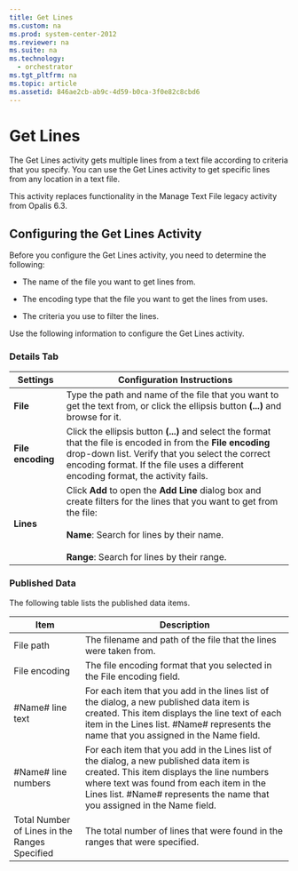 ```yaml
---
title: Get Lines
ms.custom: na
ms.prod: system-center-2012
ms.reviewer: na
ms.suite: na
ms.technology: 
  - orchestrator
ms.tgt_pltfrm: na
ms.topic: article
ms.assetid: 846ae2cb-ab9c-4d59-b0ca-3f0e82c8cbd6
---
```

# Get Lines
The Get Lines activity gets multiple lines from a text file according to criteria that you specify. You can use the Get Lines activity to get specific lines from any location in a text file.

This activity replaces functionality in the Manage Text File legacy activity from Opalis 6.3.

## Configuring the Get Lines Activity
Before you configure the Get Lines activity, you need to determine the following:

-   The name of the file you want to get lines from.

-   The encoding type that the file you want to get the lines from uses.

-   The criteria you use to filter the lines.

Use the following information to configure the Get Lines activity.

### Details Tab

|Settings|Configuration Instructions|
|------------|------------------------------|
|**File**|Type the path and name of the file that you want to get the text from, or click the ellipsis button **\(...\)** and browse for it.|
|**File encoding**|Click the ellipsis button **\(...\)** and select the format that the file is encoded in from the **File encoding** drop\-down list. Verify that you select the correct encoding format. If the file uses a different encoding format, the activity fails.|
|**Lines**|Click **Add** to open the **Add Line** dialog box and create filters for the lines that you want to get from the file:<br /><br />**Name**: Search for lines by their name.<br /><br />**Range**: Search for lines by their range.|

### Published Data
The following table lists the published data items.

|Item|Description|
|--------|---------------|
|File path|The filename and path of the file that the lines were taken from.|
|File encoding|The file encoding format that you selected in the File encoding field.|
|\#Name\# line text|For each item that you add in the lines list of the dialog, a new published data item is created. This item displays the line text of each item in the Lines list. \#Name\# represents the name that you assigned in the Name field.|
|\#Name\# line numbers|For each item that you add in the Lines list of the dialog, a new published data item is created. This item displays the line numbers where text was found from each item in the Lines list. \#Name\# represents the name that you assigned in the Name field.|
|Total Number of Lines in the Ranges Specified|The total number of lines that were found in the ranges that were specified.|

